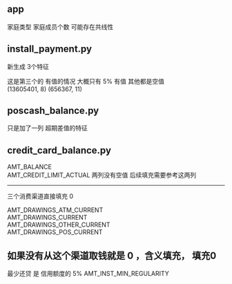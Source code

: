 ## app

家庭类型 家庭成员个数 可能存在共线性




## install_payment.py

新生成 3个特征  

这是第三个的  有值的情况  大概只有 5% 有值 其他都是空值  
(13605401, 8)
(656367, 11)

## poscash_balance.py

只是加了一列 超期差值的特征

## credit_card_balance.py

AMT_BALANCE                     
AMT_CREDIT_LIMIT_ACTUAL
两列没有空值 后续填充需要参考这两列

----

三个消费渠道直接填充 0

AMT_DRAWINGS_ATM_CURRENT         
AMT_DRAWINGS_CURRENT             
AMT_DRAWINGS_OTHER_CURRENT       
AMT_DRAWINGS_POS_CURRENT  
       
如果没有从这个渠道取钱就是 0 ，含义填充，
填充0
----
最少还贷 是 信用额度的 5%
AMT_INST_MIN_REGULARITY

